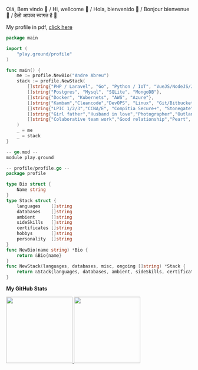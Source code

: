 Olá, Bem vindo 👋 / Hi, wellcome 👋 / Hola, bienvenido 👋 / Bonjour bienvenue 👋 / हैलो आपका स्वागत है 👋 

My profile in pdf, [click here](202201-Curriculum-AndreAbreu.pdf)

```go
package main

import (
	"play.ground/profile"
)

func main() {
	me := profile.NewBio("Andre Abreu")
	stack := profile.NewStack(
		[]string{"PHP / Laravel", "Go", "Python / IoT", "VueJS/NodeJS/Javascript", "C", "Shellscript"},
		[]string{"Postgres", "Mysql", "SQLite", "MongoDB"},
		[]string{"Docker", "Kubernets", "AWS", "Azure"},
		[]string{"Kambam","Cleancode","DevOPS", "Linux", "Git/Bitbucket/CodeCommit"},
		[]string{"LPIC 1/2/3","CCNA/E", "Compitia Secure+", "Stonegate", "EMC+", "AWS"}
		[]string{"Girl father","Husband in love","Photographer","Outlander/Camper","Woodworker", "H.O.G." }
		[]string{"Colaborative team work","Good relationship","Peart", "Good tempered"}
	)
	_ = me
	_ = stack
}

-- go.mod --
module play.ground

-- profile/profile.go --
package profile

type Bio struct {
	Name string
}
type Stack struct {
	languages    []string
	databases    []string
	ambient      []string
	sideSkills   []string
	certificates []string
	hobbys	     []string
	personality  []string		
}
func NewBio(name string) *Bio {
	return &Bio{name}
}
func NewStack(languages, databases, misc, ongoing []string) *Stack {
	return &Stack{languages, databases, ambient, sideSkills, certificates, hobbys, personality}
}
```
**My GitHub Stats**
 <div>
  <a href="https://github.com/andreabreu76">
  <img height="180em" src="https://github-readme-stats.vercel.app/api?username=andreabreu76&show_icons=true&theme=nord&include_all_commits=true&count_private=true"/>
  <img height="180em" src="https://github-readme-stats.vercel.app/api/top-langs/?username=andreabreu76&layout=compact&langs_count=7&theme=nord"/>
  </a>
</div>
<br>
